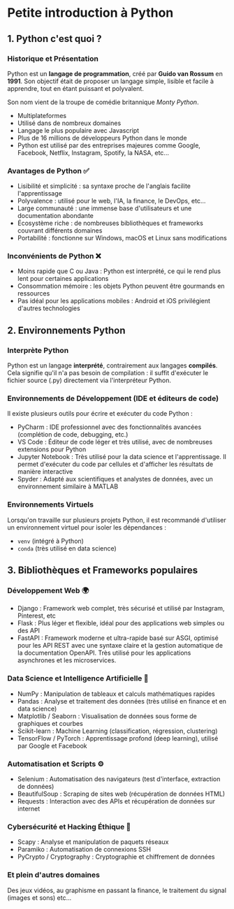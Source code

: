 # Petite introduction à Python  

## 1. Python c'est quoi ?  

### Historique et Présentation 
 
Python est un **langage de programmation**, créé par **Guido van Rossum** en **1991**. Son objectif était de proposer un langage simple, lisible et facile à apprendre, tout en étant puissant et polyvalent.

Son nom vient de la troupe de comédie britannique *Monty Python*.

- Multiplateformes
- Utilisé dans de nombreux domaines
- Langage le plus populaire avec Javascript
- Plus de 16 millions de développeurs Python dans le monde
- Python est utilisé par des entreprises majeures comme Google, Facebook, Netflix, Instagram, Spotify, la NASA, etc...  

### Avantages de Python ✅

- Lisibilité et simplicité : sa syntaxe proche de l'anglais facilite l'apprentissage  
- Polyvalence : utilisé pour le web, l'IA, la finance, le DevOps, etc...  
- Large communauté : une immense base d'utilisateurs et une documentation abondante  
- Écosystème riche : de nombreuses bibliothèques et frameworks couvrant différents domaines  
- Portabilité : fonctionne sur Windows, macOS et Linux sans modifications  

### Inconvénients de Python ❌

- Moins rapide que C ou Java : Python est interprété, ce qui le rend plus lent pour certaines applications  
- Consommation mémoire : les objets Python peuvent être gourmands en ressources  
- Pas idéal pour les applications mobiles : Android et iOS privilégient d'autres technologies  


## 2. Environnements Python  

### Interprète Python 
 
Python est un langage **interprété**, contrairement aux langages **compilés**. Cela signifie qu'il n'a pas besoin de compilation : il suffit d'exécuter le fichier source (.py) directement via l'interpréteur Python.

### Environnements de Développement (IDE et éditeurs de code)  

Il existe plusieurs outils pour écrire et exécuter du code Python :  
- PyCharm : IDE professionnel avec des fonctionnalités avancées (complétion de code, debugging, etc.)  
- VS Code : Éditeur de code léger et très utilisé, avec de nombreuses extensions pour Python  
- Jupyter Notebook : Très utilisé pour la data science et l'apprentissage. Il permet d'exécuter du code par cellules et d'afficher les résultats de manière interactive  
- Spyder : Adapté aux scientifiques et analystes de données, avec un environnement similaire à MATLAB  

### Environnements Virtuels  
Lorsqu'on travaille sur plusieurs projets Python, il est recommandé d'utiliser un environnement virtuel pour isoler les dépendances :  
- `venv` (intégré à Python)  
- `conda` (très utilisé en data science)  

## 3. Bibliothèques et Frameworks populaires  

### Développement Web 🌍

- Django : Framework web complet, très sécurisé et utilisé par Instagram, Pinterest, etc  
- Flask : Plus léger et flexible, idéal pour des applications web simples ou des API
- FastAPI : Framework moderne et ultra-rapide basé sur ASGI, optimisé pour les API REST avec une syntaxe claire et la gestion automatique de la documentation OpenAPI. Très utilisé pour les applications asynchrones et les microservices. 

### Data Science et Intelligence Artificielle 🤖

- NumPy : Manipulation de tableaux et calculs mathématiques rapides  
- Pandas : Analyse et traitement des données (très utilisé en finance et en data science)  
- Matplotlib / Seaborn : Visualisation de données sous forme de graphiques et courbes  
- Scikit-learn : Machine Learning (classification, régression, clustering)  
- TensorFlow / PyTorch : Apprentissage profond (deep learning), utilisé par Google et Facebook  

### Automatisation et Scripts ⚙️

- Selenium : Automatisation des navigateurs (test d'interface, extraction de données)  
- BeautifulSoup : Scraping de sites web (récupération de données HTML)  
- Requests : Interaction avec des APIs et récupération de données sur internet  

### Cybersécurité et Hacking Éthique 🔐

- Scapy : Analyse et manipulation de paquets réseaux  
- Paramiko : Automatisation de connexions SSH  
- PyCrypto / Cryptography : Cryptographie et chiffrement de données  

### Et plein d'autres domaines

Des jeux vidéos, au graphisme en passant la finance, le traitement du signal (images et sons) etc...
